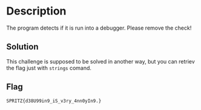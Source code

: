 # Description
The program detects if it is run into a debugger. Please remove the check!

## Solution
This challenge is supposed to be solved in another way, but you can retriev the flag just with `strings` comand.

## Flag
```plain
SPRITZ{d38U99in9_iS_v3ry_4nn0yIn9.}
```